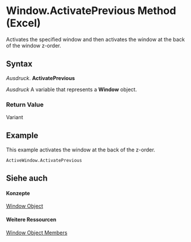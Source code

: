 
# Window.ActivatePrevious Method (Excel)

Activates the specified window and then activates the window at the back of the window z-order.


## Syntax

 _Ausdruck_. **ActivatePrevious**

 _Ausdruck_ A variable that represents a **Window** object.


### Return Value

Variant


## Example

This example activates the window at the back of the z-order.


```
ActiveWindow.ActivatePrevious
```


## Siehe auch


#### Konzepte


[Window Object](8591b1ad-76f8-14e2-9120-406b65093f5a.md)
#### Weitere Ressourcen


[Window Object Members](http://msdn.microsoft.com/library/f11db427-24a4-041c-2fd5-03ce73ae6c16%28Office.15%29.aspx)